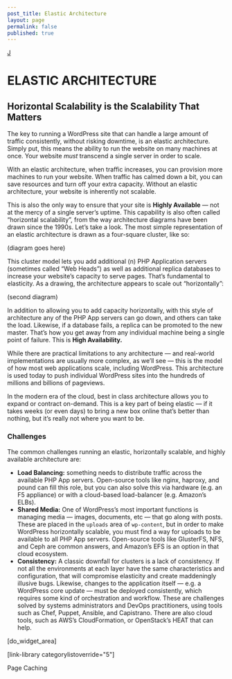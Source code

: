 ```yaml
---
post_title: Elastic Architecture
layout: page
permalink: false
published: true
---
```

<a class="loopback" href="/">J</a>

# ELASTIC ARCHITECTURE

## Horizontal Scalability is the Scalability That Matters

The key to running a WordPress site that can handle a large amount of traffic consistently, without risking downtime, is an elastic architecture. Simply put, this means the ability to run the website on many machines at once. Your website *must* transcend a single server in order to scale.

With an elastic architecture, when traffic increases, you can provision more machines to run your website. When traffic has calmed down a bit, you can save resources and turn off your extra capacity. Without an elastic architecture, your website is inherently not scalable.

This is also the only way to ensure that your site is **Highly Available** — not at the mercy of a single server’s uptime. This capability is also often called “horizontal scalability”, from the way architecture diagrams have been drawn since the 1990s. Let’s take a look. The most simple representation of an elastic architecture is drawn as a four-square cluster, like so:

(diagram goes here)

This cluster model lets you add additional (n) PHP Application servers (sometimes called “Web Heads”) as well as additional replica databases to increase your website’s capacity to serve pages. That’s fundamental to elasticity. As a drawing, the architecture appears to scale out “horizontally”:

(second diagram)

In addition to allowing you to add capacity horizontally, with this style of architecture any of the PHP App servers can go down, and others can take the load. Likewise, if a database fails, a replica can be promoted to the new master. That’s how you get away from any individual machine being a single point of failure. This is **High Availability.**

While there are practical limitations to any architecture — and real-world implementations are usually more complex, as we’ll see — this is the model of how most web applications scale, including WordPress. This architecture is used today to push individual WordPress sites into the hundreds of millions and billions of pageviews.

In the modern era of the cloud, best in class architecture allows you to expand or contract on-demand. This is a key part of being elastic — if it takes weeks (or even days) to bring a new box online that’s better than nothing, but it’s really not where you want to be.

### Challenges

The common challenges running an elastic, horizontally scalable, and highly available architecture are:

*   **Load Balancing:** something needs to distribute traffic across the available PHP App servers. Open-source tools like nginx, haproxy, and pound can fill this role, but you can also solve this via hardware (e.g. an F5 appliance) or with a cloud-based load-balancer (e.g. Amazon’s ELBs). 
*   **Shared Media:** One of WordPress’s most important functions is managing media — images, documents, etc — that go along with posts. These are placed in the `uploads` area of `wp-content`, but in order to make WordPress horizontally scalable, you must find a way for uploads to be available to all PHP App servers. Open-source tools like GlusterFS, NFS, and Ceph are common answers, and Amazon’s EFS is an option in that cloud ecosystem.
*   **Consistency:** A classic downfall for clusters is a lack of consistency. If not all the environments at each layer have the same characteristics and configuration, that will compromise elasticity and create maddeningly illusive bugs. Likewise, changes to the application itself — e.g. a WordPress core update — must be deployed consistently, which requires some kind of orchestration and workflow. These are challenges solved by systems administrators and DevOps practitioners, using tools such as Chef, Puppet, Ansible, and Capistrano. There are also cloud tools, such as AWS’s CloudFormation, or OpenStack’s HEAT that can help.

[do_widget_area]

[link-library categorylistoverride="5"]

<a class="loopnext" href="/page-caching/"><i class="fa fa-angle-down"></i></a>

<div class="pageloop" id="id13">
  <div>
    Page Caching
  </div>
</div>
